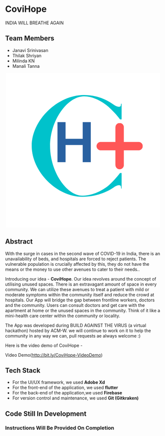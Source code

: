 # CoviHope

INDIA WILL BREATHE AGAIN

## Team Members

- Janavi Srinivasan
- Thilak Shriyan
- Milinda KN
- Manali Tanna

<p align="center">
  <img src="logo.png">
</p>

## Abstract

With the surge in cases in the second wave of COVID-19 in India, there is an unavailability of beds, and hospitals are forced to reject patients. The vulnerable population is crucially affected by this, they do not have the means or the money to use other avenues to cater to their needs..


Introducing our idea - **CoviHope**. Our idea revolves around the concept of utilising unused spaces. There is an extravagant amount of space in every community. We can utilize these avenues to treat a patient with mild or moderate symptoms within the community itself and reduce the crowd at hospitals. Our App will bridge the gap between frontline workers, doctors and the community. Users can consult doctors and get care with the apartment at home or the unused spaces in the community. Think of it like a mini-health care center within the community or locality.


The App was developed during BUILD AGAINST THE VIRUS (a virtual hackathon) hosted by ACM-W. we will continue to work on it to help the community in any way we can, pull requests ae always welcome :)

Here is the video demo of CoviHope -

Video Demo(http://bit.ly/CoviHope-VideoDemo)

## Tech Stack

- For the UI/UX framework, we used **Adobe Xd**
- For the front-end of the application, we used **flutter**
- For the back-end of the application,we used **Firebase**
- For version control and maintenance, we used **Git (Gitkraken)** 

## Code Still In Development
### Instructions Will Be Provided On Completion
